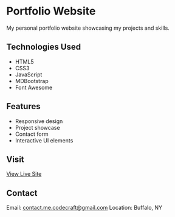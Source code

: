 # Portfolio Website

My personal portfolio website showcasing my projects and skills.

## Technologies Used
- HTML5
- CSS3
- JavaScript
- MDBootstrap
- Font Awesome

## Features
- Responsive design
- Project showcase
- Contact form
- Interactive UI elements

## Visit
[View Live Site](https://mehedih178.github.io)

## Contact
Email: contact.me.codecraft@gmail.com
Location: Buffalo, NY
